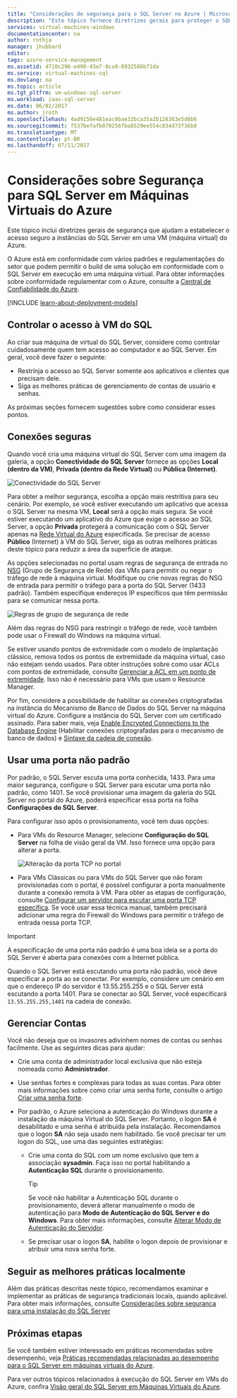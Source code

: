 ```yaml
---
title: "Considerações de segurança para o SQL Server no Azure | Microsoft Docs"
description: "Este tópico fornece diretrizes gerais para proteger o SQL Server em execução em uma Máquina Virtual do Azure."
services: virtual-machines-windows
documentationcenter: na
author: rothja
manager: jhubbard
editor: 
tags: azure-service-management
ms.assetid: d710c296-e490-43e7-8ca9-8932586b71da
ms.service: virtual-machines-sql
ms.devlang: na
ms.topic: article
ms.tgt_pltfrm: vm-windows-sql-server
ms.workload: iaas-sql-server
ms.date: 06/02/2017
ms.author: jroth
ms.openlocfilehash: 4ad9156e481eac0bae32bca35a2b126363e5d8b6
ms.sourcegitcommit: f537befafb079256fba0529ee554c034d73f36b0
ms.translationtype: MT
ms.contentlocale: pt-BR
ms.lasthandoff: 07/11/2017
---
```

# <a name="security-considerations-for-sql-server-in-azure-virtual-machines"></a>Considerações sobre Segurança para SQL Server em Máquinas Virtuais do Azure

Este tópico inclui diretrizes gerais de segurança que ajudam a estabelecer o acesso seguro a instâncias do SQL Server em uma VM (máquina virtual) do Azure.

O Azure está em conformidade com vários padrões e regulamentações do setor que podem permitir o build de uma solução em conformidade com o SQL Server em execução em uma máquina virtual. Para obter informações sobre conformidade regulamentar com o Azure, consulte a [Central de Confiabilidade do Azure](https://azure.microsoft.com/support/trust-center/).

[!INCLUDE [learn-about-deployment-models](../../../../includes/learn-about-deployment-models-both-include.md)]

## <a name="control-access-to-the-sql-vm"></a>Controlar o acesso à VM do SQL

Ao criar sua máquina de virtual do SQL Server, considere como controlar cuidadosamente quem tem acesso ao computador e ao SQL Server. Em geral, você deve fazer o seguinte:

- Restrinja o acesso ao SQL Server somente aos aplicativos e clientes que precisam dele.
- Siga as melhores práticas de gerenciamento de contas de usuário e senhas.

As próximas seções fornecem sugestões sobre como considerar esses pontos.

## <a name="secure-connections"></a>Conexões seguras

Quando você cria uma máquina virtual do SQL Server com uma imagem da galeria, a opção **Conectividade do SQL Server** fornece as opções **Local (dentro da VM)**, **Privada (dentro da Rede Virtual)** ou **Pública (Internet)**.

![Conectividade do SQL Server](./media/virtual-machines-windows-sql-security/sql-vm-connectivity-option.png)

Para obter a melhor segurança, escolha a opção mais restritiva para seu cenário. Por exemplo, se você estiver executando um aplicativo que acessa o SQL Server na mesma VM, **Local** será a opção mais segura. Se você estiver executando um aplicativo do Azure que exige o acesso ao SQL Server, a opção **Privada** protegerá a comunicação com o SQL Server apenas na [Rede Virtual do Azure](../../../virtual-network/virtual-networks-overview.md) especificada. Se precisar de acesso **Público** (Internet) à VM do SQL Server, siga as outras melhores práticas deste tópico para reduzir a área da superfície de ataque.

As opções selecionadas no portal usam regras de segurança de entrada no [NSG](../../../virtual-network/virtual-networks-nsg.md) (Grupo de Segurança de Rede) das VMs para permitir ou negar o tráfego de rede à máquina virtual. Modifique ou crie novas regras do NSG de entrada para permitir o tráfego para a porta do SQL Server (1433 padrão). Também especifique endereços IP específicos que têm permissão para se comunicar nessa porta.

![Regras de grupo de segurança de rede](./media/virtual-machines-windows-sql-security/sql-vm-network-security-group-rules.png)

Além das regras do NSG para restringir o tráfego de rede, você também pode usar o Firewall do Windows na máquina virtual.

Se estiver usando pontos de extremidade com o modelo de implantação clássico, remova todos os pontos de extremidade da máquina virtual, caso não estejam sendo usados. Para obter instruções sobre como usar ACLs com pontos de extremidade, consulte [Gerenciar a ACL em um ponto de extremidade](../classic/setup-endpoints.md#manage-the-acl-on-an-endpoint). Isso não é necessário para VMs que usam o Resource Manager.

Por fim, considere a possibilidade de habilitar as conexões criptografadas na instância do Mecanismo de Banco de Dados do SQL Server na máquina virtual do Azure. Configure a instância do SQL Server com um certificado assinado. Para saber mais, veja [Enable Encrypted Connections to the Database Engine](https://docs.microsoft.com/sql/database-engine/configure-windows/enable-encrypted-connections-to-the-database-engine) (Habilitar conexões criptografadas para o mecanismo de banco de dados) e [Sintaxe da cadeia de conexão](https://msdn.microsoft.com/library/ms254500.aspx).

## <a name="use-a-non-default-port"></a>Usar uma porta não padrão

Por padrão, o SQL Server escuta uma porta conhecida, 1433. Para uma maior segurança, configure o SQL Server para escutar uma porta não padrão, como 1401. Se você provisionar uma imagem da galeria do SQL Server no portal do Azure, poderá especificar essa porta na folha **Configurações do SQL Server**.

Para configurar isso após o provisionamento, você tem duas opções:

- Para VMs do Resource Manager, selecione **Configuração do SQL Server** na folha de visão geral da VM. Isso fornece uma opção para alterar a porta.

  ![Alteração da porta TCP no portal](./media/virtual-machines-windows-sql-security/sql-vm-change-tcp-port.png)

- Para VMs Clássicas ou para VMs do SQL Server que não foram provisionadas com o portal, é possível configurar a porta manualmente durante a conexão remota à VM. Para obter as etapas de configuração, consulte [Configurar um servidor para escutar uma porta TCP específica](https://docs.microsoft.com/sql/database-engine/configure-windows/configure-a-server-to-listen-on-a-specific-tcp-port). Se você usar essa técnica manual, também precisará adicionar uma regra do Firewall do Windows para permitir o tráfego de entrada nessa porta TCP.

> [!IMPORTANT]
> A especificação de uma porta não padrão é uma boa ideia se a porta do SQL Server é aberta para conexões com a Internet pública.

Quando o SQL Server está escutando uma porta não padrão, você deve especificar a porta ao se conectar. Por exemplo, considere um cenário em que o endereço IP do servidor é 13.55.255.255 e o SQL Server está escutando a porta 1401. Para se conectar ao SQL Server, você especificará `13.55.255.255,1401` na cadeia de conexão.

## <a name="manage-accounts"></a>Gerenciar Contas

Você não deseja que os invasores adivinhem nomes de contas ou senhas facilmente. Use as seguintes dicas para ajudar:

- Crie uma conta de administrador local exclusiva que não esteja nomeada como **Administrador**.

- Use senhas fortes e complexas para todas as suas contas. Para obter mais informações sobre como criar uma senha forte, consulte o artigo [Criar uma senha forte](https://support.microsoft.com/instantanswers/9bd5223b-efbe-aa95-b15a-2fb37bef637d/create-a-strong-password).

- Por padrão, o Azure seleciona a autenticação do Windows durante a instalação da máquina Virtual do SQL Server. Portanto, o logon **SA** é desabilitado e uma senha é atribuída pela instalação. Recomendamos que o logon **SA** não seja usado nem habilitado. Se você precisar ter um logon do SQL, use uma das seguintes estratégias:

  - Crie uma conta do SQL com um nome exclusivo que tem a associação **sysadmin**. Faça isso no portal habilitando a **Autenticação SQL** durante o provisionamento.

    > [!TIP] 
    > Se você não habilitar a Autenticação SQL durante o provisionamento, deverá alterar manualmente o modo de autenticação para **Modo de Autenticação do SQL Server e do Windows**. Para obter mais informações, consulte [Alterar Modo de Autenticação do Servidor](https://docs.microsoft.com/sql/database-engine/configure-windows/change-server-authentication-mode).

  - Se precisar usar o logon **SA**, habilite o logon depois de provisionar e atribuir uma nova senha forte.

## <a name="follow-on-premises-best-practices"></a>Seguir as melhores práticas localmente

Além das práticas descritas neste tópico, recomendamos examinar e implementar as práticas de segurança tradicionais locais, quando aplicável. Para obter mais informações, consulte [Considerações sobre segurança para uma instalação do SQL Server](https://docs.microsoft.com/sql/sql-server/install/security-considerations-for-a-sql-server-installation)

## <a name="next-steps"></a>Próximas etapas

Se você também estiver interessado em práticas recomendadas sobre desempenho, veja [Práticas recomendadas relacionadas ao desempenho para o SQL Server em máquinas virtuais do Azure](virtual-machines-windows-sql-performance.md).

Para ver outros tópicos relacionados à execução do SQL Server em VMs do Azure, confira [Visão geral do SQL Server em Máquinas Virtuais do Azure](virtual-machines-windows-sql-server-iaas-overview.md).

